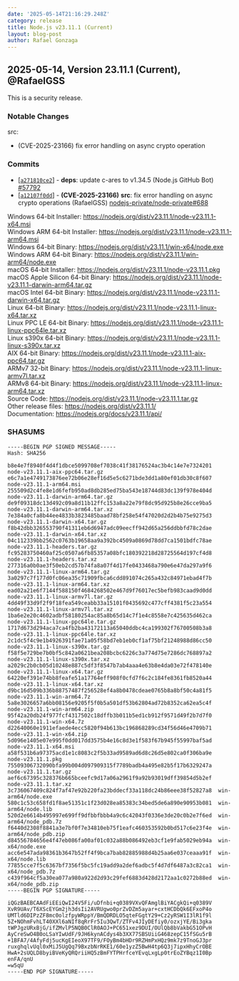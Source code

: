 ```yaml
---
date: '2025-05-14T21:16:29.248Z'
category: release
title: Node.js v23.11.1 (Current)
layout: blog-post
author: Rafael Gonzaga
---
```


## 2025-05-14, Version 23.11.1 (Current), @RafaelGSS

This is a security release.

### Notable Changes

src:

- (CVE-2025-23166) fix error handling on async crypto operation

### Commits

- \[[`a271810ce2`](https://github.com/nodejs/node/commit/a271810ce2)] - **deps**: update c-ares to v1.34.5 (Node.js GitHub Bot) [#57792](https://github.com/nodejs/node/pull/57792)
- \[[`a12107f0dd`](https://github.com/nodejs/node/commit/a12107f0dd)] - **(CVE-2025-23166)** **src**: fix error handling on async crypto operations (RafaelGSS) [nodejs-private/node-private#688](https://github.com/nodejs-private/node-private/pull/688)

Windows 64-bit Installer: https://nodejs.org/dist/v23.11.1/node-v23.11.1-x64.msi \
Windows ARM 64-bit Installer: https://nodejs.org/dist/v23.11.1/node-v23.11.1-arm64.msi \
Windows 64-bit Binary: https://nodejs.org/dist/v23.11.1/win-x64/node.exe \
Windows ARM 64-bit Binary: https://nodejs.org/dist/v23.11.1/win-arm64/node.exe \
macOS 64-bit Installer: https://nodejs.org/dist/v23.11.1/node-v23.11.1.pkg \
macOS Apple Silicon 64-bit Binary: https://nodejs.org/dist/v23.11.1/node-v23.11.1-darwin-arm64.tar.gz \
macOS Intel 64-bit Binary: https://nodejs.org/dist/v23.11.1/node-v23.11.1-darwin-x64.tar.gz \
Linux 64-bit Binary: https://nodejs.org/dist/v23.11.1/node-v23.11.1-linux-x64.tar.xz \
Linux PPC LE 64-bit Binary: https://nodejs.org/dist/v23.11.1/node-v23.11.1-linux-ppc64le.tar.xz \
Linux s390x 64-bit Binary: https://nodejs.org/dist/v23.11.1/node-v23.11.1-linux-s390x.tar.xz \
AIX 64-bit Binary: https://nodejs.org/dist/v23.11.1/node-v23.11.1-aix-ppc64.tar.gz \
ARMv7 32-bit Binary: https://nodejs.org/dist/v23.11.1/node-v23.11.1-linux-armv7l.tar.xz \
ARMv8 64-bit Binary: https://nodejs.org/dist/v23.11.1/node-v23.11.1-linux-arm64.tar.xz \
Source Code: https://nodejs.org/dist/v23.11.1/node-v23.11.1.tar.gz \
Other release files: https://nodejs.org/dist/v23.11.1/ \
Documentation: https://nodejs.org/docs/v23.11.1/api/

### SHASUMS

```
-----BEGIN PGP SIGNED MESSAGE-----
Hash: SHA256

b8e4e7f8940f4d4f1dbce5099708ef7038c41f38176524ac3b4c14e7e7324201  node-v23.11.1-aix-ppc64.tar.gz
e6c7a1e4749173876ee72b06e28ef16d5e5c6271bde3dd1a80ef01db30c8f607  node-v23.11.1-arm64.msi
255509d2c4fe8e1d6fefb950ad8db285ed75ba543e18744d83dc139f978e404d  node-v23.11.1-darwin-arm64.tar.gz
de9f09318dc13d492c09a8d11b12ffc153a8a22e79f8dc95d925b8e26cce9ba5  node-v23.11.1-darwin-arm64.tar.xz
7e384a0cfa8b44ee4833b3823485baad78bf258e54f47020d2d2b4b75e9275d3  node-v23.11.1-darwin-x64.tar.gz
f8b42dbb326553790f41311eb6d6947adc09eecff942d65a256ddbbfd78c2dae  node-v23.11.1-darwin-x64.tar.xz
04c112339bb2562c0763b19658aa9a392bc4509a0869d78dd7ca1501bdfc78ae  node-v23.11.1-headers.tar.gz
fc95283750460af25c0507a6fb85357a08bfc180392218d28725564d197cf4d8  node-v23.11.1-headers.tar.xz
277316a0b0ae3f50eb2cd57b74fa8a07f4d17fe0433468a790e6e47da297a9f6  node-v23.11.1-linux-arm64.tar.gz
3a0297c7f177d0fc06ea35c71909fbca6cdd891074c265a432c84971ebad4f7b  node-v23.11.1-linux-arm64.tar.xz
ead02a21e6f7144f588150f4684268502e467d9f76017ec5befb983caad9d0dd  node-v23.11.1-linux-armv7l.tar.gz
4dd49f33d9f2f9f18fea549ceabb33a15101f0435692c477cff4381f5c23a554  node-v23.11.1-linux-armv7l.tar.xz
1ba6e2e20c4602adbf58180254ac85a8b65d14c7f1e4c8558e7c425635d462ca  node-v23.11.1-linux-ppc64le.tar.gz
1717d673d294aca7ca4fb2ba43172113a65040ddbc4ca199302f76700508b3a8  node-v23.11.1-linux-ppc64le.tar.xz
2c1dc5f4c9e1b4926391fae71a05f58bd7eb1eb0cf1af75bf21248988d86cc50  node-v23.11.1-linux-s390x.tar.gz
f58f5e729be7b0bf5c842a0621bea208bcbc6226c3a774d75e7286dc768897a2  node-v23.11.1-linux-s390x.tar.xz
a2029c2b0cb05d10248e887c5df3f8547b7ab4aaa4e63b8e4da03e72f478140e  node-v23.11.1-linux-x64.tar.gz
64220ef391e74bb8feafe51a17764eff908f0cfd7f6c2c184fe8361fb8520a44  node-v23.11.1-linux-x64.tar.xz
d9bc16d509b336b88757487f256528ef4a8b0478cdeae0765b8a8bf50c4a81f5  node-v23.11.1-win-arm64.7z
5a8e3026657a6bb08156e9205f5f0b5a501df53b62804ad72b8352ca62ea5c4f  node-v23.11.1-win-arm64.zip
95f42a20db24f977fcf4317502c18dffb3b011b5ed1cb912f9571d49f2b7d7f0  node-v23.11.1-win-x64.7z
d22640060e1911efaede4ecc5820f94b613bc196868289cd34f56d46e4709b71  node-v23.11.1-win-x64.zip
5d096e1405e07e995f0dd017dd3575b4e16c8d3e1f583f67b945f55997baf5ad  node-v23.11.1-x64.msi
a58f531b6a97375acd1e1c8083c2f5b33ad9589ad6d8c26d5e802ca0f306ba9e  node-v23.11.1.pkg
75509306732090bfa99b004d097909315f7789badb4a495e82b5f17b6329247a  node-v23.11.1.tar.gz
aef6c67395c328376b665bceefc9d17a06a2961f9a92b93019dff39854d5b2ef  node-v23.11.1.tar.xz
3c736067409c824f7af47e92b220fa23bddecf33a118dc24b86eee38f52827a8  win-arm64/node.exe
580c1c53c658fd1f8ae51351c1f23d028ea85383c34bed5de6a890e90953b081  win-arm64/node.lib
520d2e6614b495997e699ff9dfbbfbbb4a9c6c42043f0336e3de20c0b2e7f6ed  win-arm64/node_pdb.7z
f6440d2308f8841a3e7bf0f7e34810eb75f1eafc460353592b0bd517c6e23f4e  win-arm64/node_pdb.zip
d84556784656e4f47eb086fa00af01c032a88b086492eb3cf1e9fab5029eb94a  win-x64/node.exe
acc6e547ada98361b3647b52ff4f9bca7bab82885988d4b25aa6e037ceaaa91f  win-x64/node.lib
77855cce7f5c6367bf7356f5bc5fc19add9a2def6adbc5f4d7df6487a3c82ca1  win-x64/node_pdb.7z
c439f964cf5a30ea077a980a922d2d93c29fef6883d428d2172aa1c0272b88ed  win-x64/node_pdb.zip
-----BEGIN PGP SIGNATURE-----

iQGzBAEBCAAdFiEEiQwI24V5Fi/uDfnbi+q0389VXvQFAmglBiYACgkQi+q0389V
XvR9UAv/T6XScEYGm2jh3dsIi2AVRUgwo0prZvDZm5ayar+cxtHCDbQk6EFxoP4o
UMTld6DIPzZF8mc0olzfpyWRppY/BmQDRDLO5qteFGgtY29+Cz2yRSW1I3lR1f9l
5Z+NOhmFvhLT40XXl6aNIf8qRrFr5Iu3QwT/ZTFv4JIyDEfiy0/ozxjYE/Bi3gka
tWPJgzURxBjG/ifZMvlP5NQB0ClR0AOJ+PC651xez9DUI/OUlQb8bVakbG51OPvH
AyCreSwO4B0oLSaYIwUdF/9JH6kynACdys4b3XX77SBSUiiG468zepC15fSGu5rB
+1BFA7/4AfyFdj5ucKgEIeoX97TF9/FOyBm4bHDr9RZHmPxHQz9mk7z9TnoGJ3pr
ruxghqlvUql0xMiJ5UgQq79BxzbNrRKE1/60e1yzZ5BwH4tp6Q3j7ipxHhyCrOBE
HwA+2sUQLD8byiBVeKyQRQriiHQ5zBmFYTPHrfceYEvqLxgLp0trEoZYBqz1I0Bp
enFA/qnU
=w5qU
-----END PGP SIGNATURE-----
```
